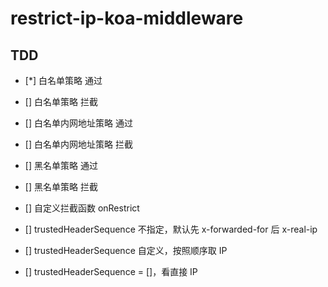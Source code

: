 # restrict-ip-koa-middleware

## TDD

- [*] 白名单策略 通过
- [] 白名单策略 拦截
- [] 白名单内网地址策略 通过
- [] 白名单内网地址策略 拦截

- [] 黑名单策略 通过
- [] 黑名单策略 拦截

- [] 自定义拦截函数 onRestrict

- [] trustedHeaderSequence 不指定，默认先 x-forwarded-for 后 x-real-ip
- [] trustedHeaderSequence 自定义，按照顺序取 IP
- [] trustedHeaderSequence = []，看直接 IP
